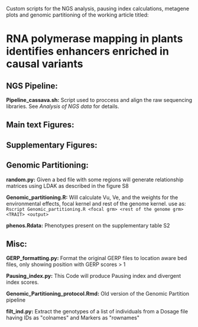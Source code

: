 Custom scripts for the NGS analysis, pausing index calculations, metagene plots and genomic partitioning of the working article titled:

# RNA polymerase mapping in plants identifies enhancers enriched in causal variants

## NGS Pipeline:
**Pipeline_cassava.sh:**
Script used to proccess and align the raw sequencing libraries. See *Analysis of NGS data* for details.

## Main text Figures:


## Supplementary Figures:


## Genomic Partitioning:

**random.py:** 
Given a bed file with some regions will generate relationship matrices using LDAK as described in the figure S8

**Genomic_partitioning.R:** 
Will calculate Vu, Ve, and the weights for the environmental effects, focal kernel and rest of the genome kernel.
use as: `Rscript Genomic_partitioning.R <focal grm> <rest of the genome grm> <TRAIT> <output>`
  
**phenos.Rdata:** 
Phenotypes present on the supplementary table S2

## Misc:
**GERP_formatting.py:**
Format the original GERP files to location aware bed files, only showing position with GERP scores > 1

**Pausing_index.py:**
This Code will produce Pausing index and divergent index scores. 

**Genomic_Partitioning_protocol.Rmd:**
Old version of the Genomic Partition pipeline

**filt_ind.py:**
Extract the genotypes of a list of individuals from a Dosage file having IDs as "colnames" and Markers as "rownames"

